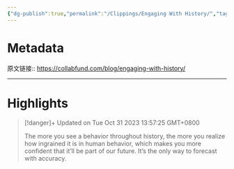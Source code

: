 ```yaml
---
{"dg-publish":true,"permalink":"/Clippings/Engaging With History/","tags":["政治历史社会"]}
---
```



# Metadata

原文链接:: https://collabfund.com/blog/engaging-with-history/

---

# Highlights

> [!danger]+ Updated on Tue Oct 31 2023 13:57:25 GMT+0800
>
> The more you see a behavior throughout history, the more you realize how ingrained it is in human behavior, which makes you more confident that it’ll be part of our future. It’s the only way to forecast with accuracy.
